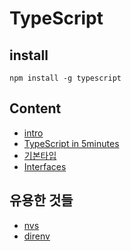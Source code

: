 # TypeScript

## install
```
npm install -g typescript
```

## Content
* [intro](https://github.com/otwm/TypeScriptStudy/blob/master/TypeScriptIntro.md)
* [TypeScript in 5minutes](https://github.com/otwm/TypeScriptStudy/blob/master/TypeScriptin5minutes.md)
* [기본타입](https://github.com/otwm/TypeScriptStudy/blob/master/basicType.md)
* [Interfaces](https://github.com/otwm/TypeScriptStudy/blob/master/Interfaces.md)

## 유용한 것들
* [nvs](https://www.google.co.kr/search?q=nvs+npm&oq=nvs+np&aqs=chrome.0.69i59j69i57j0l4.4205j0j4&sourceid=chrome&ie=UTF-8)
* [direnv](https://direnv.net/)